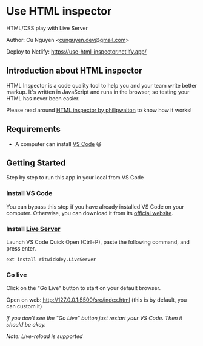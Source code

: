 # Use HTML inspector

HTML/CSS play with Live Server

Author: Cu Nguyen &lt;[cunguyen.dev@gmail.com](cunguyen.dev@gmail.com)&gt;

Deploy to Netlify: https://use-html-inspector.netlify.app/

## Introduction about HTML inspector

HTML Inspector is a code quality tool to help you and your team write better markup. It's written in JavaScript and runs in the browser, so testing your HTML has never been easier.

Please read around [HTML inspector by philipwalton](https://github.com/philipwalton/html-inspector) to know how it works!

## Requirements

- A computer can install [VS Code](https://code.visualstudio.com/) 😃

## Getting Started

Step by step to run this app in your local from VS Code

### Install VS Code

You can bypass this step if you have already installed VS Code on your computer. Otherwise, you can download it from its [official website](https://code.visualstudio.com/).

### Install [Live Server](https://marketplace.visualstudio.com/items?itemName=ritwickdey.LiveServer&ssr=false#overview)

Launch VS Code Quick Open (Ctrl+P), paste the following command, and press enter.

```
ext install ritwickdey.LiveServer
```

### Go live

Click on the "Go Live" button to start on your default browser.

Open on web: http://127.0.0.1:5500/src/index.html (this is by default, you can custom it)

_If you don’t see the "Go Live" button just restart your VS Code. Then it should be okay._

_Note: Live-reload is supported_
